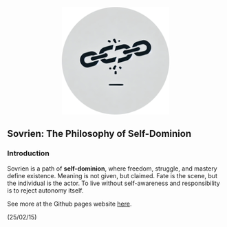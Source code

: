 <div align="center">
  <img src="static/sovrien.webp" width="250pt">
</div>

## Sovrien: The Philosophy of Self-Dominion

### Introduction

Sovrien is a path of **self-dominion**, where freedom, struggle, and mastery define existence. Meaning is not given, but claimed. Fate is the scene, but the individual is the actor. To live without self-awareness and responsibility is to reject autonomy itself.

See more at the Github pages website [here](https://vladimir-sama.github.io/sovrien/).

(25/02/15)
